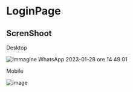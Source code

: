 # LoginPage

## ScrenShoot

Desktop

![Immagine WhatsApp 2023-01-28 ore 14 49 01](https://user-images.githubusercontent.com/112906590/215270003-7346505f-c838-42c0-b687-dbac10be4d88.jpg)


Mobile

![image](https://user-images.githubusercontent.com/112906590/215270048-9ee00d55-bd02-41a8-95dc-7dd9257d3494.png)
